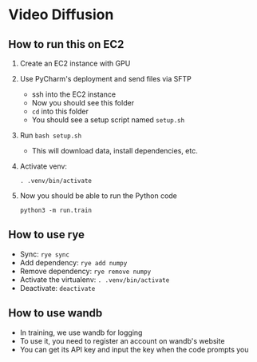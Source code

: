 # Video Diffusion

## How to run this on EC2

1. Create an EC2 instance with GPU

2. Use PyCharm's deployment and send files via SFTP

    - ssh into the EC2 instance
    - Now you should see this folder
    - `cd` into this folder
    - You should see a setup script named `setup.sh`

3. Run `bash setup.sh`

    - This will download data, install dependencies, etc.

4. Activate venv:

   `. .venv/bin/activate`

5. Now you should be able to run the Python code

   `python3 -m run.train`

## How to use rye

- Sync: `rye sync`
- Add dependency: `rye add numpy`
- Remove dependency: `rye remove numpy`
- Activate the virtualenv: `. .venv/bin/activate`
- Deactivate: `deactivate`

## How to use wandb

- In training, we use wandb for logging
- To use it, you need to register an account on wandb's website
- You can get its API key and input the key when the code prompts you